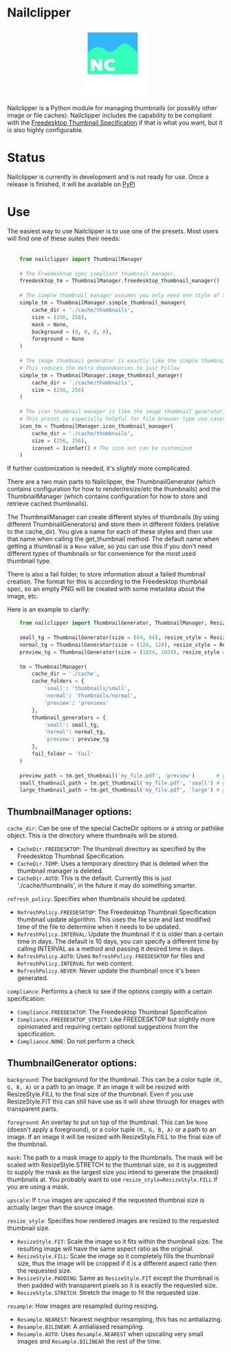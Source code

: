# Nailclipper

<p align="center">
    <img src="src/resources/nailclipper.png" width="150">
</p>

Nailclipper is a Python module for managing thumbnails (or possibly other image or file caches). Nailclipper includes the capability to be compliant with the [Freedesktop Thumbnail Specification](https://specifications.freedesktop.org/thumbnail-spec/thumbnail-spec-latest.html) if that is what you want, but it is also highly configurable.

# Status

Nailclipper is currently in development and is not ready for use. Once a release is finished, it will be available on [PyPi](https://pypi.org/)

# Use

The easiest way to use Nailclipper is to use one of the presets. Most users will find one of these suites their needs:

```python

    from nailclipper import ThumbnailManager

    # The Freedesktop spec compliant thumbnail manager.
    freedesktop_tm = ThumbnailManager.freedesktop_thumbnail_manager()

    # The simple thumbnail manager assumes you only need one style of thumbnail and only exposes the typically needed options
    simple_tm = ThumbnailManager.simple_thumbnail_manager(
        cache_dir = './cache/thumbnails',
        size = (256, 256),
        mask = None,
        background = (0, 0, 0, 0),
        foreground = None
    )

    # The image thumbnail generator is exactly like the simple thumbnail generator, except it can only generator thumbnails for images
    # This reduces the extra dependencies to just Pillow
    simple_tm = ThumbnailManager.image_thumbnail_manager(
        cache_dir = './cache/thumbnails',
        size = (256, 256)
    )

    # The icon thumbnail manager is like the image thumbnail generator, but it will use icons as a backup if a thumbnail can't be generated
    # This preset is especially helpful for file browser type use cases
    icon_tm = ThumbnailManager.icon_thumbnail_manager(
        cache_dir = './cache/thumbnails',
        size = (256, 256),
        iconset = IconSet() # The icon set can be customized
    )

```

If further customization is needed, it's *slightly* more complicated.

There are a two main parts to Nailclipper, the ThumbnailGenerator (which contains configuration for how to render/resize/etc the thumbnails) and the ThumbnailManager (which contains configuration for how to store and retrieve cached thumbnails).

The ThumbnailManager can create different styles of thumbnails (by using different ThumbnailGenerators)
and store them in different folders (relative to the cache_dir).
You give a name for each of these styles and then use that name when calling the get_thumbnail method.
The default name when getting a thumbnail is a `None` value, so you can use this if you don't need different types of thumbnails
or for convenience for the most used thumbnail type.

There is also a fail folder, to store information about a failed thumbnail creation.
The format for this is according to the Freedesktop thumbnail spec, so an empty PNG will be created with some metadata about the image, etc.

Here is an example to clarify:

```python
    from nailclipper import ThumbnailGenerator, ThumbnailManager, ResizeStyle

    small_tg = ThumbnailGenerator(size = (64, 64), resize_style = ResizeStyle.FILL, mask='rounded_square.png')
    normal_tg = ThumbnailGenerator(size = (128, 128), resize_style = ResizeStyle.FILL, mask='rounded_square.png')
    preview_tg = ThumbnailGenerator(size = (1024, 1024), resize_style = ResizeStyle.FIT, upscale = True)

    tm = ThumbnailManager(
        cache_dir = './cache',
        cache_folders = {
            'small': 'thumbnails/small',
            'normal': 'thumbnails/normal',
            'preview': 'previews'
        },
        thumbnail_generators = {
            'small': small_tg,
            'normal': normal_tg,
            'preview': preview_tg
        },
        fail_folder = 'fail'
    )

    preview_path = tm.get_thumbnail('my_file.pdf', 'preview')       # get the large unstyled preview image
    small_thumbnail_path = tm.get_thumbnail('my_file.pdf', 'small') # get the small styled thumbnail image
    large_thumbnail_path = tm.get_thumbnail('my_file.pdf', 'large') # get the large styled thumbnail image
```

## ThumbnailManager options:

`cache_dir`: Can be one of the special CacheDir options or a string or pathlike object. This is the directory where thumbnails will be stored.
- `CacheDir.FREEDESKTOP`: The thumbnail directory as specified by the Freedesktop Thumbnail Specification.
- `CacheDir.TEMP`: Uses a temporary directory that is deleted when the thumbnail manager is deleted.
- `CacheDir.AUTO`: This is the default. Currently this is just './cache/thumbnails', in the future it may do something smarter.

`refresh_policy`: Specifies when thumbnails should be updated.
- `RefreshPolicy.FREEDESKTOP`: The Freedesktop Thumbnail Specification thumbnail update algorithm. This uses the file size and last modified time of the file to determine when it needs to be updated.
- `RefreshPolicy.INTERVAL`: Update the thumbnail if it is older than a certain time in days. The default is 10 days, you can specify a different time by calling INTERVAL as a method and passing it desired time in days.
- `RefreshPolicy.AUTO`: Uses `RefreshPolicy.FREEDESKTOP` for files and `RefreshPolicy.INTERVAL` for web content.
- `RefreshPolicy.NEVER`: Never update the thumbnail once it's been generated.

`compliance`: Performs a check to see if the options comply with a certain specification:
- `Compliance.FREEDESKTOP`: The Freedesktop Thumbnail Specification
- `Compliance.FREEDESKTOP_STRICT`: Like FREEDESKTOP but slightly more opinionated and requiring certain optional suggestions from the specification.
- `Compliance.NONE`: Do not perform a check

## ThumbnailGenerator options:

`background`: The background for the thumbnail. This can be a color tuple `(R, G, B, A)` or a path to an image. If an image it will be resized with ResizeStyle.FILL to the final size of the thumbnail. Even if you use ResizeStyle.FIT this can still have use as it will show through for images with transparent parts.

`foreground`: An overlay to put on top of the thumbnail. This can be `None` (doesn't apply a foreground), or a color tuple `(R, G, B, A)` or a path to an image. If an image it will be resized with ResizeStyle.FILL to the final size of the thumbnail.

`mask`: The path to a mask image to apply to the thumbnails. The mask will be scaled with ResizeStyle.STRETCH to the thumbnail size, so it is suggested to supply the mask as the largest size you intend to generate the (masked) thumbnails at. You probably want to use `resize_style=ResizeStyle.FILL` if you are using a mask.

`upscale`: If `true` images are upscaled if the requested thumbnai size is actually larger than the source image.

`resize_style`: Specifies how rendered images are resized to the requested thumbnail size.
- `ResizeStyle.FIT`: Scale the image so it fits within the thumbnail size. The resulting image will have the same aspect ratio as the original.
- `ResizeStyle.FILL`: Scale the image so it completely fills the thumbnail size, thus the image will be cropped if it is a different aspect ratio then the requested size.
- `ResizeStyle.PADDING`: Same as `ResizeStyle.FIT` except the thumbnail is then padded with transparent pixels so it is exactly the requested size.
- `ResizeStyle.STRETCH`: Stretch the image to fit the requested size.

`resample`: How images are resampled during resizing.
- `Resample.NEAREST`: Nearest neighbor resampling, this has no antialiazing.
- `Resample.BILINEAR`: A antialiased resampling.
- `Resample.AUTO`: Uses `Resample.NEAREST` when upscaling very small images and `Resample.BILINEAR` the rest of the time.
